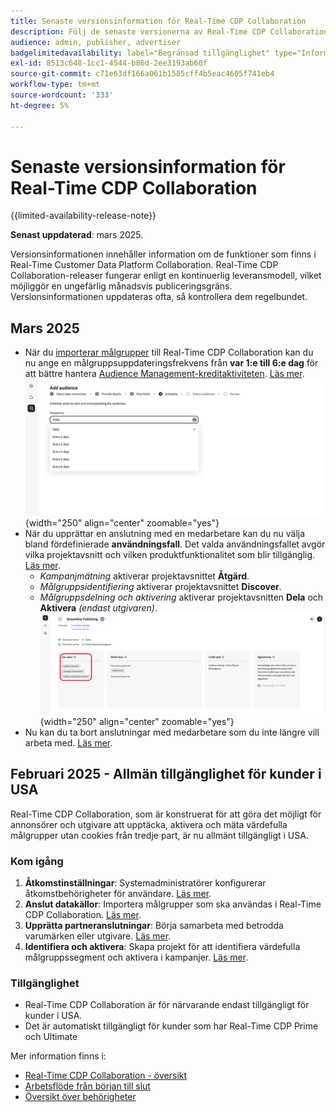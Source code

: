 ```yaml
---
title: Senaste versionsinformation för Real-Time CDP Collaboration
description: Följ de senaste versionerna av Real-Time CDP Collaboration
audience: admin, publisher, advertiser
badgelimitedavailability: label="Begränsad tillgänglighet" type="Informative" url="https://helpx.adobe.com/legal/product-descriptions/real-time-customer-data-platform-collaboration.html newtab=true"
exl-id: 8513c648-1cc1-4544-b86d-2ee3193ab60f
source-git-commit: c71e63df166a061b1585cff4b5eac4605f741eb4
workflow-type: tm+mt
source-wordcount: '333'
ht-degree: 5%

---
```


# Senaste versionsinformation för Real-Time CDP Collaboration

{{limited-availability-release-note}}

**Senast uppdaterad**: mars 2025.

Versionsinformationen innehåller information om de funktioner som finns i Real-Time Customer Data Platform Collaboration. Real-Time CDP Collaboration-releaser fungerar enligt en kontinuerlig leveransmodell, vilket möjliggör en ungefärlig månadsvis publiceringsgräns. Versionsinformationen uppdateras ofta, så kontrollera dem regelbundet.

## Mars 2025

* När du [importerar målgrupper](/help/guide/setup/onboard-audiences.md) till Real-Time CDP Collaboration kan du nu ange en målgruppsuppdateringsfrekvens från **var 1:e till 6:e dag** för att bättre hantera [Audience Management-kreditaktiviteten](/help/guide/setup/my-activity.md#types-of-activities). [Läs mer](/help/guide/setup/onboard-audiences.md#schedule). <br> ![Schemaläggningsskärmen visar olika frekvensintervall för uppdatering av målgruppsmedlemskap.](/help/assets/setup/add-manage-audiences/Step-Schedule-Set-Frequency.png "Schemaläggningsskärmen visar olika frekvensintervall för uppdatering av målgruppsmedlemskap."){width="250" align="center" zoomable="yes"}
* När du upprättar en anslutning med en medarbetare kan du nu välja bland fördefinierade **användningsfall**. Det valda användningsfallet avgör vilka projektavsnitt och vilken produktfunktionalitet som blir tillgänglig. [Läs mer](/help/guide/collaborate/manage-projects.md#project-use-cases).
   * *Kampanjmätning* aktiverar projektavsnittet **Åtgärd**.
   * *Målgruppsidentifiering* aktiverar projektavsnittet **Discover**.
   * *Målgruppsdelning och aktivering* aktiverar projektavsnitten **Dela** och **Aktivera** *(endast utgivaren)*. <br> ![Använd fall som är markerade i anslutningsvyn.](/help/assets/release-notes/2025/use-cases.png "Använd fall som är markerade i anslutningsvyn."){width="250" align="center" zoomable="yes"}
* Nu kan du ta bort anslutningar med medarbetare som du inte längre vill arbeta med. [Läs mer](/help/guide/connect/establishing-connections.md#delete-connections).


## Februari 2025 - Allmän tillgänglighet för kunder i USA

Real-Time CDP Collaboration, som är konstruerat för att göra det möjligt för annonsörer och utgivare att upptäcka, aktivera och mäta värdefulla målgrupper utan cookies från tredje part, är nu allmänt tillgängligt i USA.

### Kom igång

1. **Åtkomstinställningar**: Systemadministratörer konfigurerar åtkomstbehörigheter för användare. [Läs mer](/help/guide/permissions/manage-user-access.md#RTCDP-collaboration-access).
2. **Anslut datakällor**: Importera målgrupper som ska användas i Real-Time CDP Collaboration. [Läs mer](/help/guide/setup/onboard-audiences.md).
3. **Upprätta partneranslutningar**: Börja samarbeta med betrodda varumärken eller utgivare. [Läs mer](/help/guide/connect/establishing-connections.md).
4. **Identifiera och aktivera**: Skapa projekt för att identifiera värdefulla målgruppssegment och aktivera i kampanjer. [Läs mer](/help/guide/collaborate/manage-projects.md).

### Tillgänglighet

* Real-Time CDP Collaboration är för närvarande endast tillgängligt för kunder i USA.
* Det är automatiskt tillgängligt för kunder som har Real-Time CDP Prime och Ultimate

Mer information finns i:

* [Real-Time CDP Collaboration - översikt](/help/guide/home.md)
* [Arbetsflöde från början till slut](/help/guide/end-to-end-workflow.md)
* [Översikt över behörigheter](/help/guide/permissions/overview.md)
